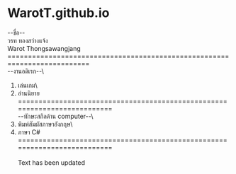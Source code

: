 # WarotT.github.io
 
--ชื่อ--\
วรท ทองสว่างแจ้ง\
Warot Thongsawangjang\
==========================================================================\
--งานอดิเรก--\
1. เล่นเกม\
2. อ่านนิยาย\
==========================================================================\
--ทักษะสกิลด้าน computer--\
1. พิมพ์สัมผัสภาษาอังกฤษ\
2. ภาษา C#\
==========================================================================\
\
Text has been updated